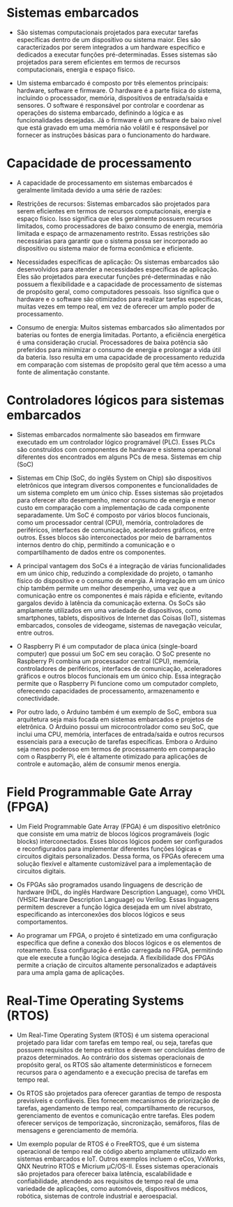 # Sistemas embarcados

* São sistemas computacionais projetados para executar tarefas específicas dentro de um dispositivo ou sistema maior. Eles são caracterizados por serem integrados a um hardware específico e dedicados a executar funções pré-determinadas. Esses sistemas são projetados para serem eficientes em termos de recursos computacionais, energia e espaço físico.

* Um sistema embarcado é composto por três elementos principais: hardware, software e firmware. O hardware é a parte física do sistema, incluindo o processador, memória, dispositivos de entrada/saída e sensores. O software é responsável por controlar e coordenar as operações do sistema embarcado, definindo a lógica e as funcionalidades desejadas. Já o firmware é um software de baixo nível que está gravado em uma memória não volátil e é responsável por fornecer as instruções básicas para o funcionamento do hardware.

# Capacidade de processamento

* A capacidade de processamento em sistemas embarcados é geralmente limitada devido a uma série de razões:

* Restrições de recursos: Sistemas embarcados são projetados para serem eficientes em termos de recursos computacionais, energia e espaço físico. Isso significa que eles geralmente possuem recursos limitados, como processadores de baixo consumo de energia, memória limitada e espaço de armazenamento restrito. Essas restrições são necessárias para garantir que o sistema possa ser incorporado ao dispositivo ou sistema maior de forma econômica e eficiente.

* Necessidades específicas de aplicação: Os sistemas embarcados são desenvolvidos para atender a necessidades específicas de aplicação. Eles são projetados para executar funções pré-determinadas e não possuem a flexibilidade e a capacidade de processamento de sistemas de propósito geral, como computadores pessoais. Isso significa que o hardware e o software são otimizados para realizar tarefas específicas, muitas vezes em tempo real, em vez de oferecer um amplo poder de processamento.

* Consumo de energia: Muitos sistemas embarcados são alimentados por baterias ou fontes de energia limitadas. Portanto, a eficiência energética é uma consideração crucial. Processadores de baixa potência são preferidos para minimizar o consumo de energia e prolongar a vida útil da bateria. Isso resulta em uma capacidade de processamento reduzida em comparação com sistemas de propósito geral que têm acesso a uma fonte de alimentação constante.

#  Controladores lógicos para sistemas embarcados

* Sistemas embarcados normalmente são baseados em firmware executado em um controlador lógico programável (PLC). Esses PLCs são construídos com componentes de hardware e sistema operacional diferentes dos encontrados em alguns PCs de mesa.
Sistemas em chip (SoC)

* Sistemas em Chip (SoC, do inglês System on Chip) são dispositivos eletrônicos que integram diversos componentes e funcionalidades de um sistema completo em um único chip. Esses sistemas são projetados para oferecer alto desempenho, menor consumo de energia e menor custo em comparação com a implementação de cada componente separadamente. Um SoC é composto por vários blocos funcionais, como um processador central (CPU), memória, controladores de periféricos, interfaces de comunicação, aceleradores gráficos, entre outros. Esses blocos são interconectados por meio de barramentos internos dentro do chip, permitindo a comunicação e o compartilhamento de dados entre os componentes.

* A principal vantagem dos SoCs é a integração de várias funcionalidades em um único chip, reduzindo a complexidade do projeto, o tamanho físico do dispositivo e o consumo de energia. A integração em um único chip também permite um melhor desempenho, uma vez que a comunicação entre os componentes é mais rápida e eficiente, evitando gargalos devido à latência da comunicação externa. Os SoCs são amplamente utilizados em uma variedade de dispositivos, como smartphones, tablets, dispositivos de Internet das Coisas (IoT), sistemas embarcados, consoles de videogame, sistemas de navegação veicular, entre outros.

*  O Raspberry Pi é um computador de placa única (single-board computer) que possui um SoC em seu coração. O SoC presente no Raspberry Pi combina um processador central (CPU), memória, controladores de periféricos, interfaces de comunicação, aceleradores gráficos e outros blocos funcionais em um único chip. Essa integração permite que o Raspberry Pi funcione como um computador completo, oferecendo capacidades de processamento, armazenamento e conectividade.

* Por outro lado, o Arduino também é um exemplo de SoC, embora sua arquitetura seja mais focada em sistemas embarcados e projetos de eletrônica. O Arduino possui um microcontrolador como seu SoC, que inclui uma CPU, memória, interfaces de entrada/saída e outros recursos essenciais para a execução de tarefas específicas. Embora o Arduino seja menos poderoso em termos de processamento em comparação com o Raspberry Pi, ele é altamente otimizado para aplicações de controle e automação, além de consumir menos energia.

# Field Programmable Gate Array (FPGA)

* Um Field Programmable Gate Array (FPGA) é um dispositivo eletrônico que consiste em uma matriz de blocos lógicos programáveis (logic blocks) interconectados. Esses blocos lógicos podem ser configurados e reconfigurados para implementar diferentes funções lógicas e circuitos digitais personalizados. Dessa forma, os FPGAs oferecem uma solução flexível e altamente customizável para a implementação de circuitos digitais.

* Os FPGAs são programados usando linguagens de descrição de hardware (HDL, do inglês Hardware Description Language), como VHDL (VHSIC Hardware Description Language) ou Verilog. Essas linguagens permitem descrever a função lógica desejada em um nível abstrato, especificando as interconexões dos blocos lógicos e seus comportamentos.

* Ao programar um FPGA, o projeto é sintetizado em uma configuração específica que define a conexão dos blocos lógicos e os elementos de roteamento. Essa configuração é então carregada no FPGA, permitindo que ele execute a função lógica desejada. A flexibilidade dos FPGAs permite a criação de circuitos altamente personalizados e adaptáveis para uma ampla gama de aplicações.

# Real-Time Operating Systems (RTOS)

* Um Real-Time Operating System (RTOS) é um sistema operacional projetado para lidar com tarefas em tempo real, ou seja, tarefas que possuem requisitos de tempo estritos e devem ser concluídas dentro de prazos determinados. Ao contrário dos sistemas operacionais de propósito geral, os RTOS são altamente determinísticos e fornecem recursos para o agendamento e a execução precisa de tarefas em tempo real.

* Os RTOS são projetados para oferecer garantias de tempo de resposta previsíveis e confiáveis. Eles fornecem mecanismos de priorização de tarefas, agendamento de tempo real, compartilhamento de recursos, gerenciamento de eventos e comunicação entre tarefas. Eles podem oferecer serviços de temporização, sincronização, semáforos, filas de mensagens e gerenciamento de memória.

* Um exemplo popular de RTOS é o FreeRTOS, que é um sistema operacional de tempo real de código aberto amplamente utilizado em sistemas embarcados e IoT. Outros exemplos incluem o eCos, VxWorks, QNX Neutrino RTOS e Micrium µC/OS-II. Esses sistemas operacionais são projetados para oferecer baixa latência, escalabilidade e confiabilidade, atendendo aos requisitos de tempo real de uma variedade de aplicações, como automóveis, dispositivos médicos, robótica, sistemas de controle industrial e aeroespacial.